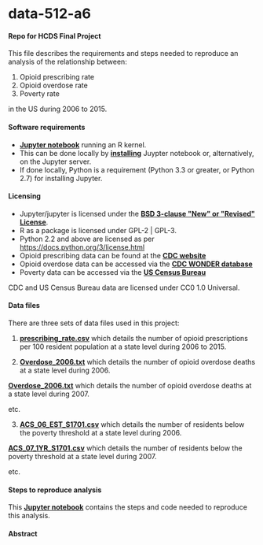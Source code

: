 # data-512-a6

#### Repo for HCDS Final Project
This file describes the requirements and steps needed to reproduce an analysis of the relationship between: 
1. Opioid prescribing rate 
2. Opioid overdose rate 
3. Poverty rate 

in the US during 2006 to 2015.  

#### Software requirements 

- __[Jupyter notebook](http://jupyter.org/about.html)__ running an R kernel.  
- This can be done locally by __[installing](http://jupyter.org/install.html)__ Juypter notebook or, alternatively, on the Jupyter server. 
- If done locally, Python is a requirement (Python 3.3 or greater, or Python 2.7) for installing Jupyter. 


#### Licensing 

- Jupyter/jupyter is licensed under the __[BSD 3-clause "New" or "Revised" License](https://github.com/jupyter/jupyter/blob/master/LICENSE)__. 
- R as a package is licensed under GPL-2 | GPL-3. 
- Python 2.2 and above are licensed as per https://docs.python.org/3/license.html
- Opioid prescribing data can be found at the __[CDC website](https://www.cdc.gov/drugoverdose/maps/rxstate2006.html)__
- Opioid overdose data can be accessed via the __[CDC WONDER database](https://wonder.cdc.gov/mcd-icd10.html)__ 
- Poverty data can be accessed via the __[US Census Bureau](https://factfinder.census.gov/faces/tableservices/jsf/pages/productview.xhtml?pid=ACS_16_1YR_S1701&prodType=table)__

CDC and US Census Bureau data are licensed under CC0 1.0 Universal. 


#### Data files 

There are three sets of data files used in this project: 

1. __[prescribing_rate.csv](https://github.com/mykebrowne/data-512-a6/blob/master/prescribing_rate.csv)__ which details the number of opioid prescriptions per 100 resident population at a state level during 2006 to 2015. 

2. __[Overdose_2006.txt](https://github.com/mykebrowne/data-512-a6/blob/master/Overdose_2006.txt)__ which details the number of opioid overdose deaths at a state level during 2006.  

__[Overdose_2006.txt](https://github.com/mykebrowne/data-512-a6/blob/master/Overdose_2007.txt)__ which details the number of opioid overdose deaths at a state level during 2007. 

etc. 

3. __[ACS_06_EST_S1701.csv](https://github.com/mykebrowne/data-512-a6/blob/master/ACS_06_EST_S1701.csv)__ which details the number of residents below the poverty threshold at a state level during 2006. 

__[ACS_07_1YR_S1701.csv](https://github.com/mykebrowne/data-512-a6/blob/master/ACS_07_1YR_S1701.csv)__ which details the number of residents below the poverty threshold at a state level during 2007. 

etc. 


#### Steps to reproduce analysis 

This __[Jupyter notebook](https://github.com/mykebrowne/data-512-a6/blob/master/hcds-a6-final-project-report.ipynb)__ contains the steps and code needed to reproduce this analysis.  


#### Abstract 
